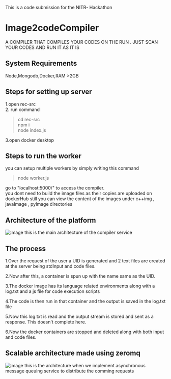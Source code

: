 This is a code submission for the NITR- Hackathon

# Image2codeCompiler
A COMPILER THAT COMPILES YOUR CODES ON THE RUN . JUST SCAN YOUR CODES AND RUN IT AS IT IS

## System Requirements

Node,Mongodb,Docker,RAM >2GB

## Steps for setting up server
1.open rec-src  <br/>
2. run command <br/>
>  cd rec-src \
> npm i   <br/>
> node index.js
 
3.open docker desktop<br/>

## Steps to run the worker 
you can setup multiple workers by simply writing this command

>  node worker.js

go to "localhost:5000/" to access the compiler.
<BR/>
you dont need to build the image files as their copies are uploaded on dockerHub still you can view the content of the images under c++img , javaImage , pyImage
directories

## Architecture of the platform
![image](https://user-images.githubusercontent.com/61879840/192357392-21a940ca-24c1-4ea0-ac03-a85cbca399a9.png)
this is the main architecture of the compiler service

## The process

1.Over the request of the user a UID is generated and 2 text files are created at the server being stdInput and code files.

2.Now after this, a container is spun up with the name same as the UID.

3.The docker image has its language related environments along with a log.txt and a js file for code execution scripts

4.The code is then run in that container and the output is saved in the log.txt file

5.Now this log.txt is read and the output stream is stored and sent as a response. This doesn't complete here.

6.Now the docker containers are stopped and deleted along with both input and code files.


## Scalable architecture made using zeromq
![image](https://user-images.githubusercontent.com/61879840/192357650-326c76e0-6741-43ad-9843-3d9752e7bc77.png)
this is the architecture when we implement asynchronous message queuing service to distribute the comming requests







